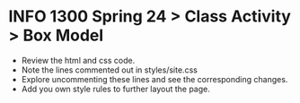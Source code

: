 # INFO 1300 Spring 24 > Class Activity > Box Model

- Review the html and css code.
- Note the lines commented out in styles/site.css
- Explore uncommenting these lines and see the corresponding changes.
- Add you own style rules to further layout the page.

